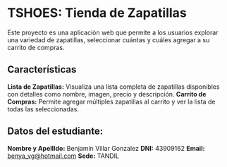 # TSHOES: Tienda de Zapatillas

Este proyecto es una aplicación web que permite a los usuarios explorar una variedad de zapatillas, seleccionar cuántas y cuáles agregar a su carrito de compras.

## Características

 **Lista de Zapatillas:** Visualiza una lista completa de zapatillas disponibles con detalles como nombre, imagen, precio y descripción.
 **Carrito de Compras:** Permite agregar múltiples zapatillas al carrito y ver la lista de todas las seleccionadas.

## Datos del estudiante:

**Nombre y ApellIdo:** Benjamín Villar Gonzalez
**DNI:** 43909162
**Email:** benya_vg@hotmail.com
**Sede:** TANDIL 
